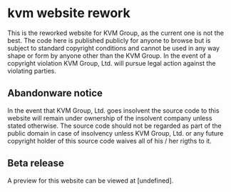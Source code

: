 # kvm website rework

This is the reworked website for KVM Group, as the current one is not the best. The code here is published publicly for anyone to browse but is subject to standard copyright conditions and cannot be used in any way shape or form by anyone other than the KVM Group. In the event of a copyright violation KVM Group, Ltd. will pursue legal action against the violating parties. 

## Abandonware notice

In the event that KVM Group, Ltd. goes insolvent the source code to this website will remain under ownership of the insolvent company unless stated otherwise. The source code should not be regarded as part of the public domain in case of insolvency unless KVM Group, Ltd. or any future copyright holder of this source code waives all of his / her rigths to it.

## Beta release

A preview for this website can be viewed at [undefined].
